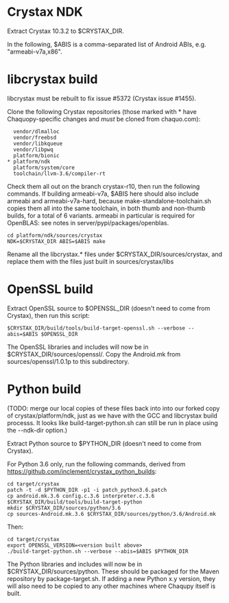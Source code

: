 # Crystax NDK

Extract Crystax 10.3.2 to $CRYSTAX_DIR.

In the following, $ABIS is a comma-separated list of Android ABIs, e.g. "armeabi-v7a,x86".


# libcrystax build

libcrystax must be rebuilt to fix issue #5372 (Crystax issue #1455).

Clone the following Crystax repositories (those marked with * have Chaquopy-specific changes
and *must* be cloned from chaquo.com):

      vendor/dlmalloc
      vendor/freebsd
      vendor/libkqueue
      vendor/libpwq
      platform/bionic
    * platform/ndk
      platform/system/core
      toolchain/llvm-3.6/compiler-rt

Check them all out on the branch crystax-r10, then run the following commands. If building
armeabi-v7a, $ABIS here should also include armeabi and armeabi-v7a-hard, because
make-standalone-toolchain.sh copies them all into the same toolchain, in both thumb and
non-thumb builds, for a total of 6 variants. armeabi in particular is required for OpenBLAS:
see notes in server/pypi/packages/openblas.

    cd platform/ndk/sources/crystax
    NDK=$CRYSTAX_DIR ABIS=$ABIS make

Rename all the libcrystax.* files under $CRYSTAX_DIR/sources/crystax, and replace them with the
files just built in sources/crystax/libs


# OpenSSL build

Extract OpenSSL source to $OPENSSL_DIR (doesn't need to come from Crystax), then run this script:

    $CRYSTAX_DIR/build/tools/build-target-openssl.sh --verbose --abis=$ABIS $OPENSSL_DIR

The OpenSSL libraries and includes will now be in $CRYSTAX_DIR/sources/openssl/<version>. Copy the
Android.mk from sources/openssl/1.0.1p to this subdirectory.


# Python build

(TODO: merge our local copies of these files back into into our forked copy of
crystax/platform/ndk, just as we have with the GCC and libcrystax build processs. It looks like
build-target-python.sh can still be run in place using the --ndk-dir option.)

Extract Python source to $PYTHON_DIR (doesn't need to come from Crystax).

For Python 3.6 only, run the following commands, derived from
https://github.com/inclement/crystax_python_builds:

    cd target/crystax
    patch -t -d $PYTHON_DIR -p1 -i patch_python3.6.patch
    cp android.mk.3.6 config.c.3.6 interpreter.c.3.6 $CRYSTAX_DIR/build/tools/build-target-python
    mkdir $CRYSTAX_DIR/sources/python/3.6
    cp sources-Android.mk.3.6 $CRYSTAX_DIR/sources/python/3.6/Android.mk

Then:

    cd target/crystax
    export OPENSSL_VERSION=<version built above>
    ./build-target-python.sh --verbose --abis=$ABIS $PYTHON_DIR

The Python libraries and includes will now be in $CRYSTAX_DIR/sources/python. These should be
packaged for the Maven repository by package-target.sh. If adding a new Python x.y version,
they will also need to be copied to any other machines where Chaqupy itself is built.
